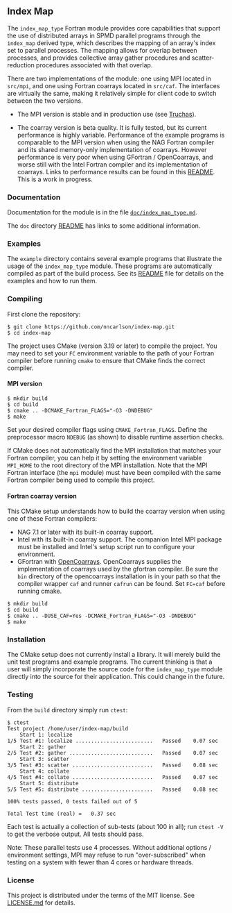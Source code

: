 ## Index Map

The `index_map_type` Fortran module provides core capabilities that support
the use of distributed arrays in SPMD parallel programs through the `index_map`
derived type, which describes the mapping of an array's index set to parallel
processes. The mapping allows for overlap between processes, and provides
collective array gather procedures and scatter-reduction procedures associated
with that overlap.

There are two implementations of the module: one using MPI located in
`src/mpi`, and one using Fortran coarrays located in `src/caf`. The
interfaces are virtually the same, making it relatively simple for client
code to switch between the two versions.

* The MPI version is stable and in production use
(see [Truchas](https://gitlab.com/truchas/truchas)).

* The coarray version is beta quality. It is fully tested, but its current
performance is highly variable. Performance of the example programs is
comparable to the MPI version when using the NAG Fortran compiler and its
shared memory-only implementation of coarrays. However performance is very
poor when using GFortran / OpenCoarrays, and worse still with the Intel
Fortran compiler and its implementation of coarrays. Links to performance
results can be found in this [README](./doc/README.md). This is a work in
progress.

### Documentation

Documentation for the module is in the file
[`doc/index_map_type.md`](./doc/index_map_type.md).

The `doc` directory [README](./doc/README.md) has links to some additional
information.

### Examples
The `example` directory contains several example programs that illustrate
the usage of the `index_map_type` module. These programs are automatically
compiled as part of the build process. See its [README](./example/README.md)
file for details on the examples and how to run them.

### Compiling

First clone the repository:
```
$ git clone https://github.com/nncarlson/index-map.git
$ cd index-map
```
The project uses CMake (version 3.19 or later) to compile the project.
You may need to set your `FC` environment variable to the path of your
Fortran compiler before running `cmake` to ensure that CMake finds the
correct compiler.

#### MPI version
```
$ mkdir build
$ cd build
$ cmake .. -DCMAKE_Fortran_FLAGS="-O3 -DNDEBUG"
$ make
```
Set your desired compiler flags using `CMAKE_Fortran_FLAGS`. Define the
preprocessor macro `NDEBUG` (as shown) to disable runtime assertion checks.

If CMake does not automatically find the MPI installation that matches
your Fortran compiler, you can help it by setting the environment variable
`MPI_HOME` to the root directory of the MPI installation. Note that the MPI
Fortran interface (the `mpi` module) must have been compiled with the same
Fortran compiler being used to compile this project.

#### Fortran coarray version
This CMake setup understands how to build the coarray version when using one
of these Fortran compilers:
* NAG 7.1 or later with its built-in coarray support.
* Intel with its built-in coarray support. The companion Intel MPI package
  must be installed and Intel's setup script run to configure your environment.
* GFortran with [OpenCoarrays](https://github.com/sourceryinstitute/opencoarrays).
  OpenCoarrays supplies the implementation of coarrays used by the gfortran
  compiler. Be sure the `bin` directory of the opencoarrays installation is in
  your path so that the compiler wrapper `caf` and runner `cafrun` can be found.
  Set `FC=caf` before running cmake.

```
$ mkdir build
$ cd build
$ cmake .. -DUSE_CAF=Yes -DCMAKE_Fortran_FLAGS="-O3 -DNDEBUG"
$ make
```
### Installation
The CMake setup does not currently install a library. It will merely build
the unit test programs and example programs. The current thinking is that
a user will simply incorporate the source code for the `index_map_type`
module directly into the source for their application. This could change in
the future.

### Testing
From the `build` directory simply run `ctest`:
```
$ ctest
Test project /home/user/index-map/build
    Start 1: localize
1/5 Test #1: localize .........................   Passed    0.07 sec
    Start 2: gather
2/5 Test #2: gather ...........................   Passed    0.07 sec
    Start 3: scatter
3/5 Test #3: scatter ..........................   Passed    0.08 sec
    Start 4: collate
4/5 Test #4: collate ..........................   Passed    0.07 sec
    Start 5: distribute
5/5 Test #5: distribute .......................   Passed    0.08 sec

100% tests passed, 0 tests failed out of 5

Total Test time (real) =   0.37 sec
```
Each test is actually a collection of sub-tests (about 100 in all);
run `ctest -V` to get the verbose output. All tests should pass.

Note: These parallel tests use 4 processes. Without additional options /
environment settings, MPI may refuse to run "over-subscribed" when testing
on a system with fewer than 4 cores or hardware threads.  

### License
This project is distributed under the terms of the MIT license.
See [LICENSE.md](./LICENSE.md) for details.
